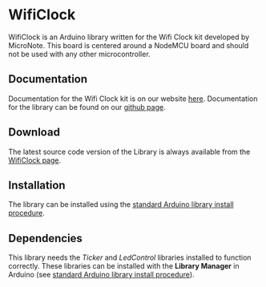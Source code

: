 # WifiClock
WifiClock is an Arduino library written for the Wifi Clock kit developed by MicroNote. This board is centered around a NodeMCU board and should not be used with any other microcontroller.

## Documentation
Documentation for the Wifi Clock kit is on our website [here](https://micronote.tech/wificlock_product/index.html). Documentation for the library can be found on our [github page](https://github.com/MicroNotebook/wifi_clock/tree/master/arduino).

## Download
The latest source code version of the Library is always available from the 
[WifiClock page](https://github.com/MicroNotebook/wifi_clock/tree/master/arduino).

## Installation
The library can be installed using the [standard Arduino library install procedure](http://arduino.cc/en/Guide/Libraries#.UwxndHX5PtY).

## Dependencies
This library needs the *Ticker* and *LedControl* libraries installed to function correctly. These libraries can be installed with the **Library Manager** in Arduino (see [standard Arduino library install procedure](http://arduino.cc/en/Guide/Libraries#.UwxndHX5PtY)).